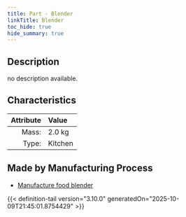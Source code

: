 ```yaml
---
title: Part - Blender
linkTitle: Blender
toc_hide: true
hide_summary: true
---
```

<!-- This is generated by the MarsSim HelpGenertor, do not edit. -->

## Description
no description available.

## Characteristics

| Attribute      | Value |
|--------:|:------|
|Mass:|2.0 kg|
|Type:|Kitchen|

## Made by Manufacturing Process

- [Manufacture food blender](/docs/definitions/process/manufacture-food-blender)




{{< definition-tail version="3.10.0" generatedOn="2025-10-09T21:45:01.8754429" >}}



